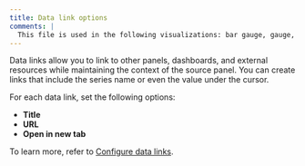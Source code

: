 ```yaml
---
title: Data link options
comments: |
  This file is used in the following visualizations: bar gauge, gauge, geomap, heatmap, histogram, pie chart, stat, table
---
```


Data links allow you to link to other panels, dashboards, and external resources while maintaining the context of the source panel. You can create links that include the series name or even the value under the cursor.

For each data link, set the following options:

- **Title**
- **URL**
- **Open in new tab**

To learn more, refer to [Configure data links](../../configure-data-links/).
